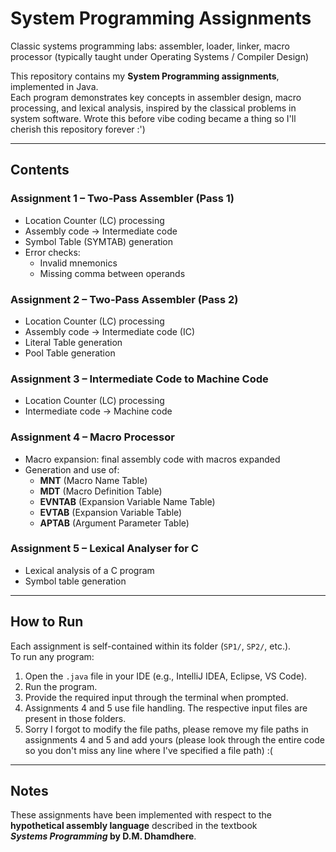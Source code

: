 # System Programming Assignments

Classic systems programming labs: assembler, loader, linker, macro processor (typically taught under Operating Systems / Compiler Design)

This repository contains my **System Programming assignments**, implemented in Java.  
Each program demonstrates key concepts in assembler design, macro processing, and lexical analysis, inspired by the classical problems in system software.
Wrote this before vibe coding became a thing so I'll cherish this repository forever :')

---

## Contents

### Assignment 1 – Two-Pass Assembler (Pass 1)
- Location Counter (LC) processing  
- Assembly code → Intermediate code  
- Symbol Table (SYMTAB) generation  
- Error checks:
  - Invalid mnemonics  
  - Missing comma between operands  

### Assignment 2 – Two-Pass Assembler (Pass 2)
- Location Counter (LC) processing  
- Assembly code → Intermediate code (IC)
- Literal Table generation
- Pool Table generation

### Assignment 3 – Intermediate Code to Machine Code
- Location Counter (LC) processing  
- Intermediate code → Machine code  

### Assignment 4 – Macro Processor
- Macro expansion: final assembly code with macros expanded  
- Generation and use of:
  - **MNT** (Macro Name Table)  
  - **MDT** (Macro Definition Table)  
  - **EVNTAB** (Expansion Variable Name Table)  
  - **EVTAB** (Expansion Variable Table)  
  - **APTAB** (Argument Parameter Table)  

### Assignment 5 – Lexical Analyser for C
- Lexical analysis of a C program  
- Symbol table generation  

---

## How to Run
Each assignment is self-contained within its folder (`SP1/`, `SP2/`, etc.).  
To run any program:
1. Open the `.java` file in your IDE (e.g., IntelliJ IDEA, Eclipse, VS Code).  
2. Run the program.  
3. Provide the required input through the terminal when prompted.
4. Assignments 4 and 5 use file handling. The respective input files are present in those folders.
5. Sorry I forgot to modify the file paths, please remove my file paths in assignments 4 and 5 and add yours (please look through the entire code so you don't miss any line where I've specified a file path) :(

---

## Notes
These assignments have been implemented with respect to the **hypothetical assembly language** described in the textbook  
**_Systems Programming_ by D.M. Dhamdhere**.  
